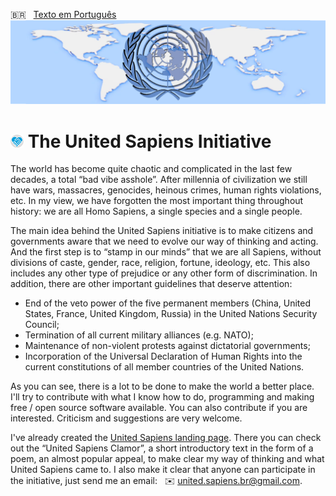 :brazil: &nbsp; [Texto em Português](https://github.com/United-Sapiens/.github/blob/main/profile/README_pt.md)
![United Sapiens banner](https://raw.githubusercontent.com/United-Sapiens/.github/main/profile/assets/profile-banner_1500x400.png)


# <img src="https://raw.githubusercontent.com/United-Sapiens/.github/main/profile/assets/unsap-icon.png" height="21px">  The United Sapiens Initiative

The world has become quite chaotic and complicated in the last few decades, a total “bad vibe asshole”. After millennia of civilization we still have wars, massacres, genocides, heinous crimes, human rights violations, etc. In my view, we have forgotten the most important thing throughout history: we are all Homo Sapiens, a single species and a single people.

The main idea behind the United Sapiens initiative is to make citizens and governments aware that we need to evolve our way of thinking and acting. And the first step is to “stamp in our minds” that we are all Sapiens, without divisions of caste, gender, race, religion, fortune, ideology, etc. This also includes any other type of prejudice or any other form of discrimination. In addition, there are other important guidelines that deserve attention:

- End of the veto power of the five permanent members (China, United States, France, United Kingdom, Russia) in the United Nations Security Council;
- Termination of all current military alliances (e.g. NATO);
- Maintenance of non-violent protests against dictatorial governments;
- Incorporation of the Universal Declaration of Human Rights into the current constitutions of all member countries of the United Nations.

As you can see, there is a lot to be done to make the world a better place. I'll try to contribute with what I know how to do, programming and making free / open source software available. You can also contribute if you are interested. Criticism and suggestions are very welcome.

I've already created the [United Sapiens landing page](https://www.united-sapiens.org). There you can check out the “United Sapiens Clamor”, a short introductory text in the form of a poem, an almost popular appeal, to make clear my way of thinking and what United Sapiens came to. I also make it clear that anyone can participate in the initiative, just send me an email: &nbsp; :envelope: [united.sapiens.br@gmail.com](mailto:united.sapiens.br@gmail.com).
